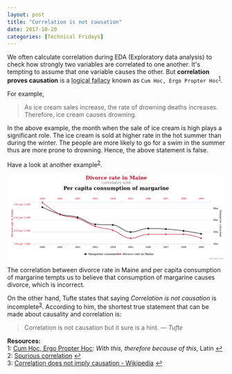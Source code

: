 ```yaml
---
layout: post
title: "Correlation is not causation"
date: 2017-10-20
categories: [Technical Fridays]
---
```


We often calculate correlation during EDA (Exploratory data analysis) to check how strongly two variables are correlated to one another. It's tempting to assume that one variable causes the other. But **correlation proves causation** is a <abbr title="use of invalid or otherwise faulty reasoning  in the construction of an argument">logical fallacy</abbr> known as `Cum Hoc, Ergo Propter Hoc`<sup id="a1">[1](#myfootnote1)</sup>. 

For example,

> As ice cream sales increase, the rate of drowning deaths increases. Therefore, ice cream causes drowning.

In the above example, the month when the sale of ice cream is high plays a significant role. The ice cream is sold at higher rate in the hot summer than during the winter. The people are more likely to go for a swim in the summer thus are more prone to drowning. Hence, the above statement is false.

Have a look at another example<sup id="a2">[2](#myfootnote2)</sup>.

<img src="/img/correlation.png" style="display: block; margin: auto; width: auto; max-width: 100%;">  

The correlation between divorce rate in Maine and per capita consumption of margarine tempts us to believe that consumption of margarine causes divorce, which is incorrect.

On the other hand, Tufte states that saying *Correlation is not causation* is incomplete<sup id="a3">[3](#myfootnote3)</sup>. According to him, the shortest true statement that can be made about causality and correlation is:

> Correlation is not causation but it sure is a hint.
> &mdash; <cite>Tufte</cite>


**Resources:**  
<a name="myfootnote1"></a>1: [Cum Hoc, Ergo Propter Hoc](http://www.fallacyfiles.org/cumhocfa.html): *With this, therefore because of this*, Latin [↩](#a1)  
<a name="myfootnote2"></a>2: [Spurious correlation](http://www.tylervigen.com/spurious-correlations) [↩](#a2)  
<a name="myfootnote3"></a>3: [Correlation does not imply causation - Wikipedia](https://en.wikipedia.org/wiki/Correlation_does_not_imply_causation#cite_ref-Tufte_2006_5_1-1) [↩](#a3)  
